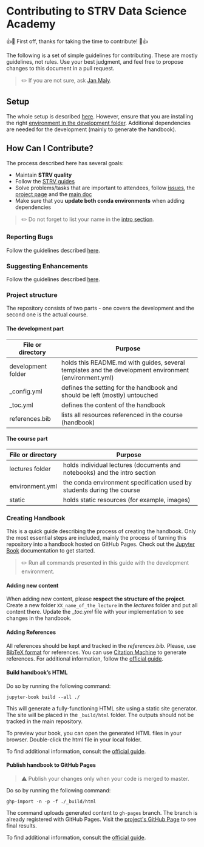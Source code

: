 # Contributing to STRV Data Science Academy

👍🎉 First off, thanks for taking the time to contribute! 🎉👍

The following is a set of simple guidelines for contributing. These are mostly guidelines, not rules. Use your best
judgment, and feel free to propose changes to this document in a pull request.

> ✏️ If you are not sure, ask [Jan Maly](https://github.com/honzaMaly).

## Setup

The whole setup is described [here](../lectures/00_start/environment-setup.md#setup). However, ensure that you are
installing the right [environment in the development folder](environment.yml). Additional dependencies are needed for
the development (mainly to generate the handbook).

## How Can I Contribute?

The process described here has several goals:

- Maintain **STRV quality**
- Follow the [STRV guides](https://github.com/strvcom/awesome-ds-docs/tree/master/guides)
- Solve problems/tasks that are important to attendees, follow [issues](https://github.com/strvcom/ds-academy/issues),
  the [project page](https://github.com/strvcom/ds-academy/projects/1) and
  the [main doc](https://docs.google.com/document/d/1y70tjwpTyntWU_-cbHKC4GGYapBZ6hHYOcWffInp2yw/)
- Make sure that you **update both conda environments** when adding dependencies

> ✏️ Do not forget to list your name in the [intro section](../README.md#strv-data-science-academy).

### Reporting Bugs

Follow the guidelines described [here](../README.md#reporting-bugs).

### Suggesting Enhancements

Follow the guidelines described [here](../README.md#suggesting-enhancements).

### Project structure

The repository consists of two parts - one covers the development and the second one is the actual course.

#### The development part

| File or directory  | Purpose                                                                                               |
|--------------------|-------------------------------------------------------------------------------------------------------|
| development folder | holds this README.md with guides, several templates and the development environment (environment.yml) |
| _config.yml        | defines the setting for the handbook and should be left (mostly) untouched                            |
| _toc.yml           | defines the content of the handbook                                                                   |
| references.bib     | lists all resources referenced in the course (handbook)                                               |

#### The course part

| File or directory | Purpose                                                                   |
|-------------------|---------------------------------------------------------------------------|
| lectures folder   | holds individual lectures (documents and notebooks) and the intro section |
| environment.yml   | the conda environment specification used by students during the course    |
| static            | holds static resources (for example, images)                              |

### Creating Handbook

This is a quick guide describing the process of creating the handbook. Only the most essential steps are included,
mainly the process of turning this repository into a handbook hosted on GitHub Pages. Check out
the [Jupyter Book](https://jupyterbook.org/en/stable/intro.html) documentation to get started.

> ✏️ Run all commands presented in this guide with the development environment.

#### Adding new content

When adding new content, please **respect the structure of the project**. Create a new folder `XX_name_of_the_lecture`
in the _lectures_ folder and put all content there. Update the __toc.yml_ file with your implementation to see changes
in the handbook.

#### Adding References

All references should be kept and tracked in the _references.bib_. Please,
use [BibTeX format]( http://www.bibtex.org/Using/) for references. You can
use [Citation Machine](https://www.citationmachine.net/) to generate references. For additional information, follow
the [official guide](https://jupyterbook.org/en/stable/tutorials/references.html).

#### Build handbook’s HTML

Do so by running the following command:

```console
jupyter-book build --all ./
```

This will generate a fully-functioning HTML site using a static site generator. The site will be placed in
the `_build/html` folder. The outputs should not be tracked in the main repository.

To preview your book, you can open the generated HTML files in your browser. Double-click the html file in your
local folder.

To find additional information, consult the [official guide](https://jupyterbook.org/en/stable/start/build.html).

#### Publish handbook to GitHub Pages

> ⚠️ Publish your changes only when your code is merged to master.

Do so by running the following command:

```console
ghp-import -n -p -f ./_build/html
```

The command uploads generated content to `gh-pages` branch. The branch is already registered with GitHub Pages. Visit 
the [project's GitHub Page](https://strvcom.github.io/ds-academy) to see final results.

To find additional information, consult the [official guide](https://jupyterbook.org/en/stable/start/publish.html).
